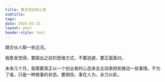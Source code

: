 ```yaml
---
title: 真正创业的心态
subtitle: 
tags: 
date: 2025-02-22
layout: post
header-style: text
---
```


跟合伙人聊一些近况。

我愈发觉得，要跳出之前的思维方式，不要逃避，要正面面对。

未来几个月，我需要真正以一个创业者的心态来去主动承担和推动一些事情。不为了谁，只是一种做事的状态。要相信，事在人为，全力以赴。